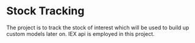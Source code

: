 # Stock Tracking
The project is to track the stock of interest which will be used to build up custom models later on. 
IEX api is employed in this project. 
